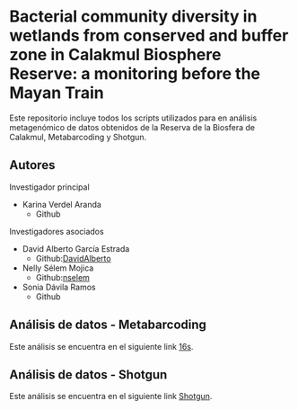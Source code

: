 # Bacterial community diversity in wetlands from conserved and buffer zone in Calakmul Biosphere Reserve: a monitoring before the Mayan Train

Este repositorio incluye todos los scripts utilizados para en análisis metagenómico de datos obtenidos de la Reserva de la Biosfera de Calakmul, Metabarcoding y Shotgun.

## Autores
Investigador principal
- Karina Verdel Aranda
  - Github

Investigadores asociados
- David Alberto García Estrada
  - Github:[DavidAlberto](https://github.com/DavidAlberto)
- Nelly Sélem Mojica
  - Github:[nselem](https://github.com/nselem)
- Sonia Dávila Ramos
  - Github

## Análisis de datos - Metabarcoding

Este análisis se encuentra en el siguiente link [16s](https://github.com/DavidAlberto/Calakmul/blob/main/16s/AnalisisMetagenomaCalakmul16s.Rmd).

## Análisis de datos - Shotgun

Este análisis se encuentra en el siguiente link [Shotgun](https://github.com/DavidAlberto/Calakmul/blob/main/Shotgun/AnalisisMetagenomaCalakmulShotgun.html).
